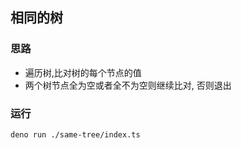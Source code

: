 ## 相同的树

### 思路

- 遍历树,比对树的每个节点的值
- 两个树节点全为空或者全不为空则继续比对, 否则退出

### 运行

```bash
deno run ./same-tree/index.ts
```
